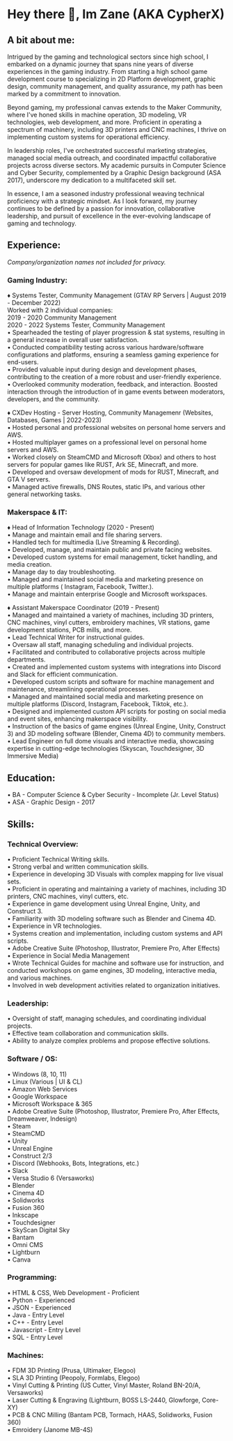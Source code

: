 # Hey there 👋, Im Zane (AKA CypherX)
##  A bit about me:
Intrigued by the gaming and technological sectors since high school, I embarked on a dynamic journey that spans nine years of diverse experiences in the gaming industry. From starting a high school game development course to specializing in 2D Platform development, graphic design, community management, and quality assurance, my path has been marked by a commitment to innovation.

Beyond gaming, my professional canvas extends to the Maker Community, where I've honed skills in machine operation, 3D modeling, VR technologies, web development, and more. Proficient in operating a spectrum of machinery, including 3D printers and CNC machines, I thrive on implementing custom systems for operational efficiency.

In leadership roles, I've orchestrated successful marketing strategies, managed social media outreach, and coordinated impactful collaborative projects across diverse sectors. My academic pursuits in Computer Science and Cyber Security, complemented by a Graphic Design background (ASA 2017), underscore my dedication to a multifaceted skill set.

In essence, I am a seasoned industry professional weaving technical proficiency with a strategic mindset. As I look forward, my journey continues to be defined by a passion for innovation, collaborative leadership, and pursuit of excellence in the ever-evolving landscape of gaming and technology.

## Experience:
*Company/organization names not included for privacy.*
### Gaming Industry:
♦ Systems Tester, Community Management (GTAV RP Servers | August 2019 - December 2022) <br />
  Worked with 2 individual companies: <br />
  2019 - 2020 Community Management  <br />
  2020 - 2022 Systems Tester, Community Management <br />
    • Spearheaded the testing of player progression & stat systems, resulting in a general increase in overall user satisfaction. <br />
    • Conducted compatibility testing across various hardware/software configurations and platforms, ensuring a seamless gaming experience for end-users. <br />
    • Provided valuable input during design and development phases, contributing to the creation of a more robust and user-friendly experience. <br />
    • Overlooked community moderation, feedback, and interaction. Boosted interaction through the introduction of in game events between moderators, developers, and the community. <br />

♦ CXDev Hosting - Server Hosting, Community Managemenr (Websites, Databases, Games | 2022-2023) <br />
• Hosted personal and professional websites on personal home servers and AWS. <br />
• Hosted multiplayer games on a professional level on personal home servers and AWS. <br />
• Worked closely on SteamCMD and Microsoft (Xbox) and others to host servers for popular games like RUST, Ark SE, Minecraft, and more. <br />
• Developed and oversaw development of mods for RUST, Minecraft, and GTA V servers. <br />
• Managed active firewalls, DNS Routes, static IPs, and various other general networking tasks. <br />


### Makerspace & IT:
♦ Head of Information Technology (2020 - Present) <br />
• Manage and maintain email and file sharing servers. <br />
• Handled tech for multimedia (Live Streaming & Recording). <br />
• Developed, manage, and maintain public and private facing websites. <br />
• Developed custom systems for email management, ticket handling, and media creation. <br />
• Manage day to day troubleshooting. <br />
• Managed and maintained social media and marketing presence on multiple platforms ( Instagram, Facebook, Twitter.). <br />
• Manage and maintain enterprise Google and Microsoft workspaces. <br />

♦ Assistant Makerspace Coordinator (2019 - Present) <br />
• Managed and maintained a variety of machines, including 3D printers, CNC machines, vinyl cutters, embroidery machines, VR stations, game development stations, PCB mills, and more. <br />
• Lead Technical Writer for instructional guides. <br />
• Oversaw all staff, managing scheduling and individual projects. <br />
• Facilitated and contributed to collaborative projects across multiple departments. <br />
• Created and implemented custom systems with integrations into Discord and Slack for efficient communication. <br />
• Developed custom scripts and software for machine management and maintenance, streamlining operational processes. <br />
• Managed and maintained social media and marketing presence on multiple platforms (Discord, Instagram, Facebook, Tiktok, etc.). <br />
• Designed and implemented custom API scripts for posting on social media and event sites, enhancing makerspace visibility. <br />
• Instruction of the basics of game engines (Unreal Engine, Unity, Construct 3) and 3D modeling software (Blender, Cinema 4D) to community members. <br />
• Lead Engineer on full dome visuals and interactive media, showcasing expertise in cutting-edge technologies (Skyscan, Touchdesigner, 3D Immersive Media) <br />

## Education:
• BA - Computer Science & Cyber Security - Incomplete (Jr. Level Status) <br />
• ASA - Graphic Design - 2017 <br />

## Skills:
### Technical Overview:
• Proficient Technical Writing skills. <br />
• Strong verbal and written communication skills. <br />
• Experience in developing 3D Visuals with complex mapping for live visual sets. <br />
• Proficient in operating and maintaining a variety of machines, including 3D printers, CNC machines, vinyl cutters, etc. <br />
• Experience in game development using Unreal Engine, Unity, and Construct 3. <br />
• Familiarity with 3D modeling software such as Blender and Cinema 4D. <br />
• Experience in VR technologies. <br />
• Systems creation and implementation, including custom systems and API scripts. <br />
• Adobe Creative Suite (Photoshop, Illustrator, Premiere Pro, After Effects) <br />
• Experience in Social Media Management <br />
• Wrote Technical Guides for machine and software use for instruction, and conducted workshops on game engines, 3D modeling, interactive media, and various machines. <br />
• Involved in web development activities related to organization initiatives. <br />
### Leadership:
• Oversight of staff, managing schedules, and coordinating individual projects. <br />
• Effective team collaboration and communication skills. <br />
• Ability to analyze complex problems and propose effective solutions. <br />
### Software / OS:
• Windows (8, 10, 11) <br />
• Linux (Various | UI & CL) <br />
• Amazon Web Services <br />
• Google Workspace <br />
• Microsoft Workspace & 365 <br />
• Adobe Creative Suite (Photoshop, Illustrator, Premiere Pro, After Effects, Dreamweaver, Indesign) <br />
• Steam <br />
• SteamCMD <br />
• Unity <br />
• Unreal Engine <br />
• Construct 2/3 <br />
• Discord (Webhooks, Bots, Integrations, etc.) <br />
• Slack <br />
• Versa Studio 6 (Versaworks) <br />
• Blender <br />
• Cinema 4D <br />
• Solidworks <br />
• Fusion 360 <br />
• Inkscape <br />
• Touchdesigner <br />
• SkyScan Digital Sky <br />
• Bantam <br />
• Omni CMS <br />
• Lightburn <br />
• Canva <br />
### Programming:
• HTML & CSS, Web Development - Proficient <br />
• Python - Experienced <br />
• JSON - Experienced <br />
• Java - Entry Level  <br />
• C++ - Entry Level <br />
• Javascript - Entry Level <br />
• SQL - Entry Level
### Machines:
• FDM 3D Printing (Prusa, Ultimaker, Elegoo) <br />
• SLA 3D Printing (Peopoly, Formlabs, Elegoo) <br />
• Vinyl Cutting & Printing (US Cutter, Vinyl Master, Roland BN-20/A, Versaworks) <br />
• Laser Cutting & Engraving (Lightburn, BOSS LS-2440, Glowforge, Core-XY) <br />
• PCB & CNC Milling (Bantam PCB, Tormach, HAAS, Solidworks, Fusion 360) <br />
• Emroidery (Janome MB-4S) <br />
<!--
**CypherXDev/CypherXDev** is a ✨ _special_ ✨ repository because its `README.md` (this file) appears on your GitHub profile.

Here are some ideas to get you started:

- 🔭 I’m currently working on ...
- 🌱 I’m currently learning ...
- 👯 I’m looking to collaborate on ...
- 🤔 I’m looking for help with ...
- 💬 Ask me about ...
- 📫 How to reach me: ...
- 😄 Pronouns: ...
- ⚡ Fun fact: ...
-->
